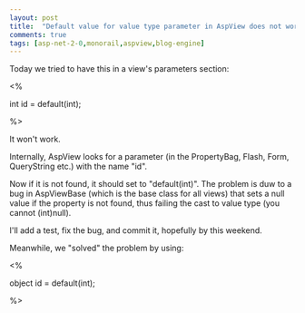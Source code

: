 ```yaml
---
layout: post
title:  "Default value for value type parameter in AspView does not work"
comments: true
tags: [asp-net-2-0,monorail,aspview,blog-engine]
---
```



Today we tried to have this in a view's parameters section:



<%

 int id = default(int);

%>



It won't work. 

Internally, AspView looks for a parameter (in the PropertyBag, Flash, Form, QueryString etc.) with the name "id".

Now if it is not found, it should set to "default(int)". The problem is duw to a bug in AspViewBase (which is the base class for all views) that sets a null value if the property is not found, thus failing the cast to value type (you cannot (int)null).



I'll add a test, fix the bug, and commit it, hopefully by this weekend.



Meanwhile, we "solved" the problem by using:



<%

object id = default(int);

%>

